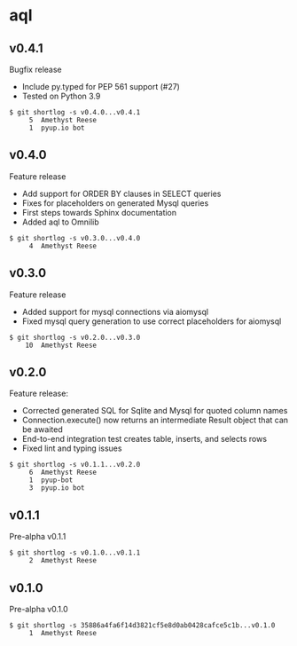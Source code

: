 aql
===

v0.4.1
------

Bugfix release

* Include py.typed for PEP 561 support (#27)
* Tested on Python 3.9

```
$ git shortlog -s v0.4.0...v0.4.1
     5	Amethyst Reese
     1	pyup.io bot
```


v0.4.0
------

Feature release

- Add support for ORDER BY clauses in SELECT queries
- Fixes for placeholders on generated Mysql queries
- First steps towards Sphinx documentation
- Added aql to Omnilib

```
$ git shortlog -s v0.3.0...v0.4.0
     4	Amethyst Reese
```


v0.3.0
------

Feature release

- Added support for mysql connections via aiomysql
- Fixed mysql query generation to use correct placeholders for aiomysql

```
$ git shortlog -s v0.2.0...v0.3.0
    10	Amethyst Reese
```


v0.2.0
------

Feature release:

- Corrected generated SQL for Sqlite and Mysql for quoted column names
- Connection.execute() now returns an intermediate Result object that
  can be awaited
- End-to-end integration test creates table, inserts, and selects rows
- Fixed lint and typing issues

```
$ git shortlog -s v0.1.1...v0.2.0
     6	Amethyst Reese
     1	pyup-bot
     3	pyup.io bot
```


v0.1.1
------

Pre-alpha v0.1.1

```
$ git shortlog -s v0.1.0...v0.1.1
     2	Amethyst Reese
```


v0.1.0
------

Pre-alpha v0.1.0

```
$ git shortlog -s 35886a4fa6f14d3821cf5e8d0ab0428cafce5c1b...v0.1.0
     1	Amethyst Reese
```

